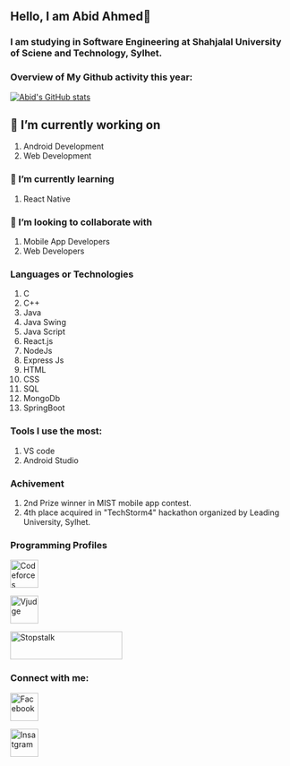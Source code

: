 ## Hello, I am Abid Ahmed👋 

### I am studying in Software Engineering at Shahjalal University of Sciene and Technology, Sylhet.

<!--
**AbidAhmed2018831062/AbidAhmed2018831062** is a ✨ _special_ ✨ repository because its `README.md` (this file) appears on your GitHub profile.

Here are some ideas to get you started:

- 🔭 I’m currently working on ...
- 🌱 I’m currently learning ...
- 👯 I’m looking to collaborate on ...
- 🤔 I’m looking for help with ...
- 💬 Ask me about ...
- 📫 How to reach me: ...
- 😄 Pronouns: ...
- ⚡ Fun fact: ...
-->

### Overview of My Github activity this year:

[![Abid's GitHub stats](https://github-readme-stats.vercel.app/api?username=AbidAhmed2018831062)](https://github.com/anuraghazra/github-readme-stats)

## 🔭 I’m currently working on 

1) Android Development
2) Web Development

### 🌱 I’m currently learning 
1) React Native

### 👯 I’m looking to collaborate with

1) Mobile App Developers
2) Web Developers

### Languages or Technologies

1) C
2) C++
3) Java
4) Java Swing
5) Java Script
6) React.js
7) NodeJs
8) Express Js
9) HTML
10) CSS
11) SQL
12) MongoDb
13) SpringBoot

### Tools I use the most:

1. VS code
2. Android Studio

### Achivement
1. 2nd Prize winner in MIST mobile app contest.
2. 4th place acquired in "TechStorm4" hackathon organized by Leading University, Sylhet. 


### Programming Profiles

<a href="https://codeforces.com/profile/Ahmed_Abid">
  <img alt="Codeforces" src="https://user-images.githubusercontent.com/61650337/136100700-43b31347-476e-4f10-97e4-cd5bee891ea0.png" width="50" height="50">
 </a>
 
 <a href="https://vjudge.net/user/AbidAhmed"><img alt="Vjudge" src="https://user-images.githubusercontent.com/61650337/136102555-9adaf5df-6cdb-46d4-9ccd-74b7d4a93b54.jpg" height="50" width="50"></a>
 
 <a href="https://www.stopstalk.com/user/profile/ahmedleo12" target="_blank"><img alt="Stopstalk" src="https://user-images.githubusercontent.com/61650337/136102935-f1590e74-9c66-4505-805b-fcb162691127.png" width="200" height="50"></a>
 
 
### Connect with me:

  <a href="https://www.facebook.com/ahmed.abid.3114935/"><img alt="Facebook" src="https://user-images.githubusercontent.com/61650337/136103321-3228fe17-1a45-461a-a783-e83d709276c2.jpg" height="50" width="50"></a>
 
<a href="[https://www.instagram.com/abidahmed366/](https://www.linkedin.com/in/abidahmed62/)"><img alt="Insatgram" src="https://pbs.twimg.com/profile_images/1661161645857710081/6WtDIesg_400x400.png" width="50" height="50"></a>

